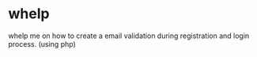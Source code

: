 # whelp
whelp me on how to create a email validation during registration and login process. (using php)
